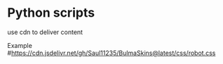# Python scripts

use cdn to deliver content

Example
#https://cdn.jsdelivr.net/gh/Saul11235/BulmaSkins@latest/css/robot.css

